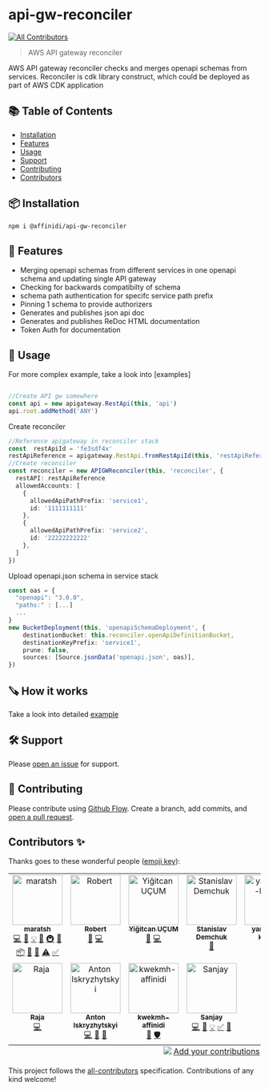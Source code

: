 # api-gw-reconciler
<!-- ALL-CONTRIBUTORS-BADGE:START - Do not remove or modify this section -->
[![All Contributors](https://img.shields.io/badge/all_contributors-11-orange.svg?style=flat-square)](#contributors-)
<!-- ALL-CONTRIBUTORS-BADGE:END -->

> AWS API gateway reconciler

AWS API gateway reconciler checks and merges openapi schemas from services.
Reconciler is cdk library construct, which could be deployed as part of AWS CDK application

## :books: Table of Contents

- [Installation](#package-installation)
- [Features](#battery-features)
- [Usage](#rocket-usage)
- [Support](#hammer_and_wrench-support)
- [Contributing](#memo-contributing)
- [Contributors](#contributors-)

## :package: Installation

```sh
npm i @affinidi/api-gw-reconciler
```

## :battery: Features

* Merging openapi schemas from different services in one openapi schema and updating single API gateway
* Checking for backwards compatibilty of schema
* schema path authentication for specifc service path prefix
* Pinning 1 schema to provide authorizers
* Generates and publishes json api doc
* Generates and publishes ReDoc HTML documentation
* Token Auth for documentation 

## :rocket: Usage

For more complex example, take a look into [examples]

```ts

//Create API gw somewhere
const api = new apigateway.RestApi(this, 'api')
api.root.addMethod('ANY')
```

Create reconciler
```ts
//Reference apigateway in reconciler stack
const  restApiId = 'fe3sdf4x'
restApiReference = apigateway.RestApi.fromRestApiId(this, 'restApiReference', restApiId)
//Create reconsiler
const reconciler = new APIGWReconciler(this, 'reconciler', {
  restAPI: restApiReference
  allowedAccounts: [ 
    {
      allowedApiPathPrefix: 'service1',
      id: '1111111111'
    },
    {
      allowedApiPathPrefix: 'service2',
      id: '22222222222'
    },    
  ]
})       
```

Upload openapi.json schema in service stack 
```ts
const oas = { 
  "openapi": "3.0.0",
  "paths:" : [...]
  ...
}
new BucketDeployment(this, 'openapiSchemaDeployment', {
    destinationBucket: this.reconciler.openApiDefinitionBucket,
    destinationKeyPrefix: 'service1',
    prune: false,
    sources: [Source.jsonData('openapi.json', oas)],
})
```


## :carpentry_saw: How it works


Take a look into detailed [example](/examples/)


## :hammer_and_wrench: Support

Please [open an issue](https://github.com/affinidi/api-gw-reconciler/issues/new) for support.

## :memo: Contributing

Please contribute using [Github Flow](https://guides.github.com/introduction/flow/). Create a branch, add commits, and [open a pull request](https://github.com/affinidi/api-gw-reconciler/compare/).

## Contributors ✨

Thanks goes to these wonderful people ([emoji key](https://allcontributors.org/docs/en/emoji-key)):

<!-- ALL-CONTRIBUTORS-LIST:START - Do not remove or modify this section -->
<!-- prettier-ignore-start -->
<!-- markdownlint-disable -->
<table>
  <tbody>
    <tr>
      <td align="center" valign="top" width="14.28%"><a href="https://github.com/maratsh"><img src="https://avatars.githubusercontent.com/u/533533?v=4?s=100" width="100px;" alt="maratsh"/><br /><sub><b>maratsh</b></sub></a><br /><a href="https://github.com/affinidi/api-gw-reconciler/commits?author=maratsh" title="Code">💻</a> <a href="https://github.com/affinidi/api-gw-reconciler/commits?author=maratsh" title="Documentation">📖</a> <a href="#example-maratsh" title="Examples">💡</a> <a href="#ideas-maratsh" title="Ideas, Planning, & Feedback">🤔</a> <a href="#infra-maratsh" title="Infrastructure (Hosting, Build-Tools, etc)">🚇</a> <a href="#maintenance-maratsh" title="Maintenance">🚧</a> <a href="#platform-maratsh" title="Packaging/porting to new platform">📦</a> <a href="#question-maratsh" title="Answering Questions">💬</a> <a href="https://github.com/affinidi/api-gw-reconciler/pulls?q=is%3Apr+reviewed-by%3Amaratsh" title="Reviewed Pull Requests">👀</a> <a href="https://github.com/affinidi/api-gw-reconciler/commits?author=maratsh" title="Tests">⚠️</a> <a href="#tutorial-maratsh" title="Tutorials">✅</a></td>
      <td align="center" valign="top" width="14.28%"><a href="https://github.com/robert-affinidi"><img src="https://avatars.githubusercontent.com/u/88320072?v=4?s=100" width="100px;" alt="Robert"/><br /><sub><b>Robert</b></sub></a><br /><a href="https://github.com/affinidi/api-gw-reconciler/pulls?q=is%3Apr+reviewed-by%3Arobert-affinidi" title="Reviewed Pull Requests">👀</a> <a href="https://github.com/affinidi/api-gw-reconciler/commits?author=robert-affinidi" title="Code">💻</a></td>
      <td align="center" valign="top" width="14.28%"><a href="https://yigitcan.dev/"><img src="https://avatars.githubusercontent.com/u/3743507?v=4?s=100" width="100px;" alt="Yiğitcan UÇUM"/><br /><sub><b>Yiğitcan UÇUM</b></sub></a><br /><a href="#ideas-Yengas" title="Ideas, Planning, & Feedback">🤔</a> <a href="https://github.com/affinidi/api-gw-reconciler/commits?author=Yengas" title="Code">💻</a></td>
      <td align="center" valign="top" width="14.28%"><a href="https://github.com/standemchuk"><img src="https://avatars.githubusercontent.com/u/2404558?v=4?s=100" width="100px;" alt="Stanislav Demchuk"/><br /><sub><b>Stanislav Demchuk</b></sub></a><br /><a href="https://github.com/affinidi/api-gw-reconciler/pulls?q=is%3Apr+reviewed-by%3Astandemchuk" title="Reviewed Pull Requests">👀</a></td>
      <td align="center" valign="top" width="14.28%"><a href="https://github.com/yaroslava-kurash"><img src="https://avatars.githubusercontent.com/u/112872739?v=4?s=100" width="100px;" alt="yaroslava-kurash"/><br /><sub><b>yaroslava-kurash</b></sub></a><br /><a href="https://github.com/affinidi/api-gw-reconciler/commits?author=yaroslava-kurash" title="Code">💻</a></td>
      <td align="center" valign="top" width="14.28%"><a href="https://github.com/dmfilipenko"><img src="https://avatars.githubusercontent.com/u/1822520?v=4?s=100" width="100px;" alt="Dmytro Filipenko"/><br /><sub><b>Dmytro Filipenko</b></sub></a><br /><a href="https://github.com/affinidi/api-gw-reconciler/commits?author=dmfilipenko" title="Code">💻</a></td>
      <td align="center" valign="top" width="14.28%"><a href="https://github.com/viatcheslavmogilevsky"><img src="https://avatars.githubusercontent.com/u/734490?v=4?s=100" width="100px;" alt="Vyatcheslav Mogilevsky"/><br /><sub><b>Vyatcheslav Mogilevsky</b></sub></a><br /><a href="https://github.com/affinidi/api-gw-reconciler/commits?author=viatcheslavmogilevsky" title="Code">💻</a> <a href="https://github.com/affinidi/api-gw-reconciler/pulls?q=is%3Apr+reviewed-by%3Aviatcheslavmogilevsky" title="Reviewed Pull Requests">👀</a></td>
    </tr>
    <tr>
      <td align="center" valign="top" width="14.28%"><a href="https://github.com/raja-sekhar-r"><img src="https://avatars.githubusercontent.com/u/68847302?v=4?s=100" width="100px;" alt="Raja"/><br /><sub><b>Raja</b></sub></a><br /><a href="https://github.com/affinidi/api-gw-reconciler/commits?author=raja-sekhar-r" title="Code">💻</a></td>
      <td align="center" valign="top" width="14.28%"><a href="https://github.com/anton-iskryzhytskyi"><img src="https://avatars.githubusercontent.com/u/36485067?v=4?s=100" width="100px;" alt="Anton Iskryzhytskyi"/><br /><sub><b>Anton Iskryzhytskyi</b></sub></a><br /><a href="https://github.com/affinidi/api-gw-reconciler/commits?author=anton-iskryzhytskyi" title="Code">💻</a> <a href="#ideas-anton-iskryzhytskyi" title="Ideas, Planning, & Feedback">🤔</a> <a href="https://github.com/affinidi/api-gw-reconciler/pulls?q=is%3Apr+reviewed-by%3Aanton-iskryzhytskyi" title="Reviewed Pull Requests">👀</a></td>
      <td align="center" valign="top" width="14.28%"><a href="https://github.com/kwekmh-affinidi"><img src="https://avatars.githubusercontent.com/u/138572541?v=4?s=100" width="100px;" alt="kwekmh-affinidi"/><br /><sub><b>kwekmh-affinidi</b></sub></a><br /><a href="https://github.com/affinidi/api-gw-reconciler/pulls?q=is%3Apr+reviewed-by%3Akwekmh-affinidi" title="Reviewed Pull Requests">👀</a> <a href="#security-kwekmh-affinidi" title="Security">🛡️</a></td>
      <td align="center" valign="top" width="14.28%"><a href="https://www.linkedin.com/in/sanjay95/"><img src="https://avatars.githubusercontent.com/u/1314582?v=4?s=100" width="100px;" alt="Sanjay"/><br /><sub><b>Sanjay</b></sub></a><br /><a href="https://github.com/affinidi/api-gw-reconciler/commits?author=sanjay95" title="Code">💻</a> <a href="https://github.com/affinidi/api-gw-reconciler/commits?author=sanjay95" title="Documentation">📖</a> <a href="#example-sanjay95" title="Examples">💡</a> <a href="#tutorial-sanjay95" title="Tutorials">✅</a> <a href="#talk-sanjay95" title="Talks">📢</a></td>
    </tr>
  </tbody>
  <tfoot>
    <tr>
      <td align="center" size="13px" colspan="7">
        <img src="https://raw.githubusercontent.com/all-contributors/all-contributors-cli/1b8533af435da9854653492b1327a23a4dbd0a10/assets/logo-small.svg">
          <a href="https://all-contributors.js.org/docs/en/bot/usage">Add your contributions</a>
        </img>
      </td>
    </tr>
  </tfoot>
</table>

<!-- markdownlint-restore -->
<!-- prettier-ignore-end -->

<!-- ALL-CONTRIBUTORS-LIST:END -->

This project follows the [all-contributors](https://github.com/all-contributors/all-contributors) specification. Contributions of any kind welcome!